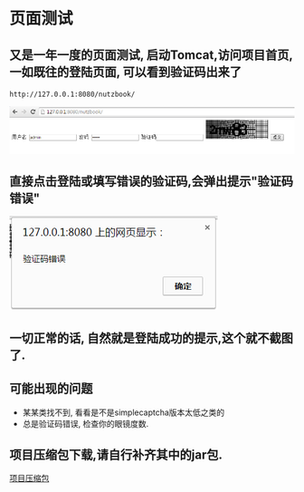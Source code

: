 # 页面测试

## 又是一年一度的页面测试, 启动Tomcat,访问项目首页, 一如既往的登陆页面, 可以看到验证码出来了

```
http://127.0.0.1:8080/nutzbook/
```

![登陆页面带验证码](images/login_page.png)

## 直接点击登陆或填写错误的验证码,会弹出提示"验证码错误"

![验证码错误提示框](images/captcha_error.png)

## 一切正常的话, 自然就是登陆成功的提示,这个就不截图了.

## 可能出现的问题

* 某某类找不到, 看看是不是simplecaptcha版本太低之类的
* 总是验证码错误, 检查你的眼镜度数.

## 项目压缩包下载,请自行补齐其中的jar包.

[项目压缩包](nutzbook_captcha.zip)